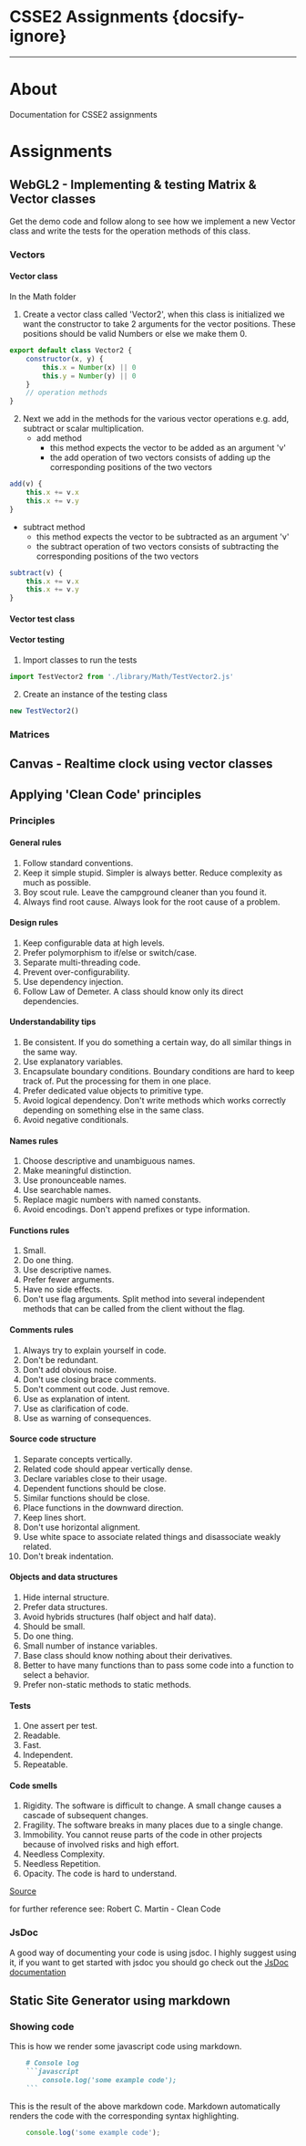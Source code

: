 # **CSSE2 Assignments** {docsify-ignore}
___

# About

Documentation for CSSE2 assignments

# Assignments
## WebGL2 - Implementing & testing Matrix & Vector classes

Get the demo code and follow along to see how we implement a new Vector class and write the tests for the operation methods of this class.

### Vectors

#### Vector class

In the Math folder

1. Create a vector class called 'Vector2', when this class is initialized we want the constructor to take 2 arguments for the vector positions. These positions should be valid Numbers or else we make them 0.  
```js
export default class Vector2 {
    constructor(x, y) {
        this.x = Number(x) || 0 
        this.y = Number(y) || 0
    }
    // operation methods
}
```

2. Next we add in the methods for the various vector operations e.g. add, subtract or scalar multiplication.
   - add method
     - this method expects the vector to be added as an argument 'v'
     - the add operation of two vectors consists of adding up the corresponding positions of the two vectors
```js
add(v) {
    this.x += v.x
    this.x += v.y
}
```
   - subtract method
     - this method expects the vector to be subtracted as an argument 'v'
     - the subtract operation of two vectors consists of subtracting the corresponding positions of the two vectors
```js
subtract(v) {
    this.x += v.x
    this.x += v.y
}
```

#### Vector test class

#### Vector testing

1. Import classes to run the tests
```js
import TestVector2 from './library/Math/TestVector2.js'
```
2. Create an instance of the testing class
```js
new TestVector2()
```

### Matrices

## Canvas - Realtime clock using vector classes

## Applying 'Clean Code' principles

### Principles

#### General rules

1. Follow standard conventions.
2. Keep it simple stupid. Simpler is always better. Reduce complexity as much as possible.
3. Boy scout rule. Leave the campground cleaner than you found it.
4. Always find root cause. Always look for the root cause of a problem.

#### Design rules

1. Keep configurable data at high levels.
2. Prefer polymorphism to if/else or switch/case.
3. Separate multi-threading code.
4. Prevent over-configurability.
5. Use dependency injection.
6. Follow Law of Demeter. A class should know only its direct dependencies.

#### Understandability tips
1. Be consistent. If you do something a certain way, do all similar things in the same way.
2. Use explanatory variables.
3. Encapsulate boundary conditions. Boundary conditions are hard to keep track of. Put the processing for them in one place.
4. Prefer dedicated value objects to primitive type.
5. Avoid logical dependency. Don't write methods which works correctly depending on something else in the same class.
6. Avoid negative conditionals.

#### Names rules
1. Choose descriptive and unambiguous names.
2. Make meaningful distinction.
3. Use pronounceable names.
4. Use searchable names.
5. Replace magic numbers with named constants.
6. Avoid encodings. Don't append prefixes or type information.

#### Functions rules
1. Small.
2. Do one thing.
3. Use descriptive names.
4. Prefer fewer arguments.
5. Have no side effects.
6. Don't use flag arguments. Split method into several independent methods that can be called from the client without the flag.

#### Comments rules
1. Always try to explain yourself in code.
2. Don't be redundant.
3. Don't add obvious noise.
4. Don't use closing brace comments.
5. Don't comment out code. Just remove.
6. Use as explanation of intent.
7. Use as clarification of code.
8. Use as warning of consequences.

#### Source code structure
1. Separate concepts vertically.
2. Related code should appear vertically dense.
3. Declare variables close to their usage.
4. Dependent functions should be close.
5. Similar functions should be close.
6. Place functions in the downward direction.
7. Keep lines short.
8. Don't use horizontal alignment.
9. Use white space to associate related things and disassociate weakly related.
10. Don't break indentation.

#### Objects and data structures
1. Hide internal structure.
2. Prefer data structures.
3. Avoid hybrids structures (half object and half data).
4. Should be small.
5. Do one thing.
6. Small number of instance variables.
7. Base class should know nothing about their derivatives.
8. Better to have many functions than to pass some code into a function to select a behavior.
9. Prefer non-static methods to static methods.

#### Tests
1. One assert per test.
2. Readable.
3. Fast.
4. Independent.
5. Repeatable.

#### Code smells
1. Rigidity. The software is difficult to change. A small change causes a cascade of subsequent changes.
2. Fragility. The software breaks in many places due to a single change.
3. Immobility. You cannot reuse parts of the code in other projects because of involved risks and high effort.
4. Needless Complexity.
5. Needless Repetition.
6. Opacity. The code is hard to understand.

[Source](https://gist.githubusercontent.com/wojteklu/73c6914cc446146b8b533c0988cf8d29/raw/c7a44d774fc3b09a0d5f0f58888550ba0ac694b9/clean_code.md)  

for further reference see: Robert C. Martin - Clean Code

### JsDoc

A good way of documenting your code is using jsdoc. I highly suggest using it, if you want to get started with jsdoc you should go check out the
[JsDoc documentation](http://usejsdoc.org/)

## Static Site Generator using markdown

### Showing code

This is how we render some javascript code using markdown.
````markdown
    # Console log
    ```javascript
        console.log('some example code');
    ```
````
This is the result of the above markdown code. Markdown automatically renders the code with the corresponding syntax highlighting.
```javascript
    console.log('some example code');
```
